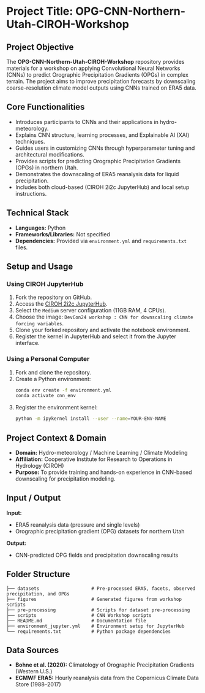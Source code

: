 # Project Title: **OPG-CNN-Northern-Utah-CIROH-Workshop**

## Project Objective  
The **OPG-CNN-Northern-Utah-CIROH-Workshop** repository provides materials for a workshop on applying Convolutional Neural Networks (CNNs) to predict Orographic Precipitation Gradients (OPGs) in complex terrain. The project aims to improve precipitation forecasts by downscaling coarse-resolution climate model outputs using CNNs trained on ERA5 data.

## Core Functionalities  
- Introduces participants to CNNs and their applications in hydro-meteorology.  
- Explains CNN structure, learning processes, and Explainable AI (XAI) techniques.  
- Guides users in customizing CNNs through hyperparameter tuning and architectural modifications.  
- Provides scripts for predicting Orographic Precipitation Gradients (OPGs) in northern Utah.  
- Demonstrates the downscaling of ERA5 reanalysis data for liquid precipitation.  
- Includes both cloud-based (CIROH 2i2c JupyterHub) and local setup instructions.  

## Technical Stack  
- **Languages:** Python  
- **Frameworks/Libraries:** Not specified  
- **Dependencies:** Provided via `environment.yml` and `requirements.txt` files.  

## Setup and Usage  
### Using CIROH JupyterHub  
1. Fork the repository on GitHub.  
2. Access the [CIROH 2i2c JupyterHub](https://ciroh.awi.2i2c.cloud/).  
3. Select the `Medium` server configuration (11GB RAM, 4 CPUs).  
4. Choose the image: `DevCon24 workshop : CNN for downscaling climate forcing variables`.  
5. Clone your forked repository and activate the notebook environment.  
6. Register the kernel in JupyterHub and select it from the Jupyter interface.  

### Using a Personal Computer  
1. Fork and clone the repository.  
2. Create a Python environment:  
   ```bash
   conda env create -f environment.yml
   conda activate cnn_env
   ```  
3. Register the environment kernel:  
   ```bash
   python -m ipykernel install --user --name=YOUR-ENV-NAME
   ```  

## Project Context & Domain  
- **Domain:** Hydro-meteorology / Machine Learning / Climate Modeling  
- **Affiliation:** Cooperative Institute for Research to Operations in Hydrology (CIROH)  
- **Purpose:** To provide training and hands-on experience in CNN-based downscaling for precipitation modeling.  

## Input / Output  
**Input:**  
- ERA5 reanalysis data (pressure and single levels)  
- Orographic precipitation gradient (OPG) datasets for northern Utah  

**Output:**  
- CNN-predicted OPG fields and precipitation downscaling results  

## Folder Structure  
```
├── datasets                   # Pre-processed ERA5, facets, observed precipitation, and OPGs
├── figures                    # Generated figures from workshop scripts
├── pre-processing             # Scripts for dataset pre-processing
├── scripts                    # CNN Workshop scripts
├── README.md                  # Documentation file
├── environment_jupyter.yml    # Environment setup for JupyterHub
└── requirements.txt           # Python package dependencies
```

## Data Sources  
- **Bohne et al. (2020):** Climatology of Orographic Precipitation Gradients (Western U.S.)  
- **ECMWF ERA5:** Hourly reanalysis data from the Copernicus Climate Data Store (1988–2017)  
